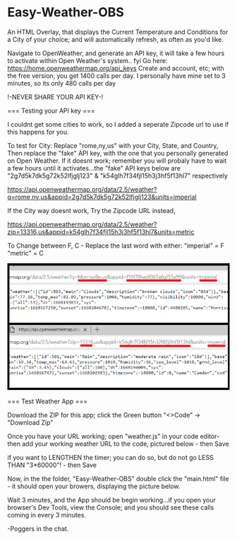 # Easy-Weather-OBS
An HTML Overlay, that displays the Current Temperature and Conditions for a City of your choice; and will automatically refresh, as often as you'd like.


Navigate to OpenWeather, and generate an API key, it will take a few hours to activate within Open Weather's system.. fyi
Go here: https://home.openweathermap.org/api_keys
Create and account, etc; with the free version, you get 1400 calls per day. I personally have mine set to 3 minutes, so its only 480 calls per day

!-NEVER SHARE YOUR API KEY-!


=== Testing your API key ===

I couldnt get some cities to work, so I added a seperate Zipcode url to use if this happens for you.

To test for City:
Replace "rome,ny,us" with your City, State, and Country,
Then replace the "fake" API key, with the one that you personally generated on Open Weather.
If it doesnt work; remember you will probaly have to wait a few hours until it activates...the "fake" API keys below are "2g7d5k7dk5g72k52lfjglj123" & "k54glh7f34fjl15h3j3hf5f13hl7" respectively 

https://api.openweathermap.org/data/2.5/weather?q=rome,ny,us&appid=2g7d5k7dk5g72k52lfjglj123&units=imperial

If the City way doesnt work, Try the Zipcode URL instead,

https://api.openweathermap.org/data/2.5/weather?zip=13316,us&appid=k54glh7f34fjl15h3j3hf5f13hl7&units=metric


To Change between F, C - Replace the last word with either:
"imperial" = F
"metric" = C

![1pic](./READMEpics/intialURLtest.png)


=== Test Weather App ===

Download the ZIP for this app; click the Green button "<>Code" -> "Download Zip"

Once you have your URL working; open "weather.js" in your code editor- then add your working weather URL to the code, pictured below - then Save <br>

if you want to LENGTHEN the timer; you can do so, but do not go LESS THAN "3*60000"! - then Save <br>

Now, in the the folder, "Easy-Weather-OBS" double click the "main.html" file - it should open your browers, displaying the picture below. <br>

Wait 3 minutes, and the App should be begin working...if you open your browser's Dev Tools, view the Console; and you should see these calls coming in every 3 minutes.



-Poggers in the chat. 

